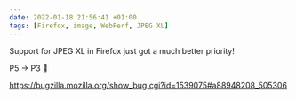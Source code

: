```yaml
---
date: 2022-01-18 21:56:41 +01:00
tags: [Firefox, image, WebPerf, JPEG XL]
---
```


Support for JPEG XL in Firefox just got a much better priority!

P5 → P3 🤩

https://bugzilla.mozilla.org/show_bug.cgi?id=1539075#a88948208_505306
